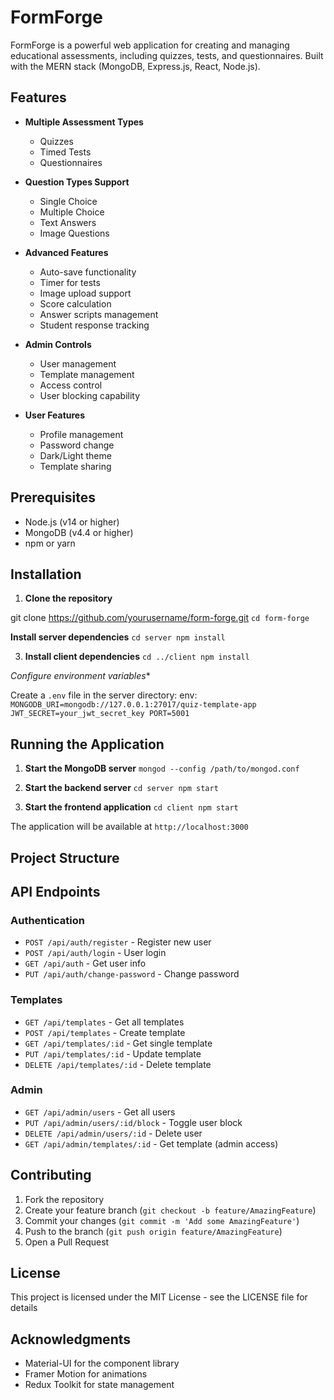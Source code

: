 # FormForge

FormForge is a powerful web application for creating and managing educational assessments, including quizzes, tests, and questionnaires. Built with the MERN stack (MongoDB, Express.js, React, Node.js).

## Features

- **Multiple Assessment Types**
  - Quizzes
  - Timed Tests
  - Questionnaires

- **Question Types Support**
  - Single Choice
  - Multiple Choice
  - Text Answers
  - Image Questions

- **Advanced Features**
  - Auto-save functionality
  - Timer for tests
  - Image upload support
  - Score calculation
  - Answer scripts management
  - Student response tracking

- **Admin Controls**
  - User management
  - Template management
  - Access control
  - User blocking capability

- **User Features**
  - Profile management
  - Password change
  - Dark/Light theme
  - Template sharing

## Prerequisites

- Node.js (v14 or higher)
- MongoDB (v4.4 or higher)
- npm or yarn

## Installation

1. **Clone the repository**

git clone https://github.com/yourusername/form-forge.git
`cd form-forge`

**Install server dependencies**
`cd server
npm install`


3. **Install client dependencies**
`cd ../client
npm install`

*Configure environment variables**

Create a `.env` file in the server directory:
env:
`MONGODB_URI=mongodb://127.0.0.1:27017/quiz-template-app
JWT_SECRET=your_jwt_secret_key
PORT=5001`


## Running the Application

1. **Start the MongoDB server**
`mongod --config /path/to/mongod.conf`


2. **Start the backend server**
`cd server
npm start`


3. **Start the frontend application**
`cd client
npm start`


The application will be available at `http://localhost:3000`

## Project Structure


## API Endpoints

### Authentication
- `POST /api/auth/register` - Register new user
- `POST /api/auth/login` - User login
- `GET /api/auth` - Get user info
- `PUT /api/auth/change-password` - Change password

### Templates
- `GET /api/templates` - Get all templates
- `POST /api/templates` - Create template
- `GET /api/templates/:id` - Get single template
- `PUT /api/templates/:id` - Update template
- `DELETE /api/templates/:id` - Delete template

### Admin
- `GET /api/admin/users` - Get all users
- `PUT /api/admin/users/:id/block` - Toggle user block
- `DELETE /api/admin/users/:id` - Delete user
- `GET /api/admin/templates/:id` - Get template (admin access)

## Contributing

1. Fork the repository
2. Create your feature branch (`git checkout -b feature/AmazingFeature`)
3. Commit your changes (`git commit -m 'Add some AmazingFeature'`)
4. Push to the branch (`git push origin feature/AmazingFeature`)
5. Open a Pull Request

## License

This project is licensed under the MIT License - see the LICENSE file for details

## Acknowledgments

- Material-UI for the component library
- Framer Motion for animations
- Redux Toolkit for state management
